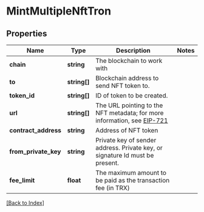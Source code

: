 # MintMultipleNftTron

## Properties

Name | Type | Description | Notes
------------ | ------------- | ------------- | -------------
**chain** | **string** | The blockchain to work with |
**to** | **string[]** | Blockchain address to send NFT token to. |
**token_id** | **string[]** | ID of token to be created. |
**url** | **string[]** | The URL pointing to the NFT metadata; for more information, see <a href="https://eips.ethereum.org/EIPS/eip-721#specification" target="_blank">EIP-721</a> |
**contract_address** | **string** | Address of NFT token |
**from_private_key** | **string** | Private key of sender address. Private key, or signature Id must be present. |
**fee_limit** | **float** | The maximum amount to be paid as the transaction fee (in TRX) |

[[Back to Index]](../index.md)
